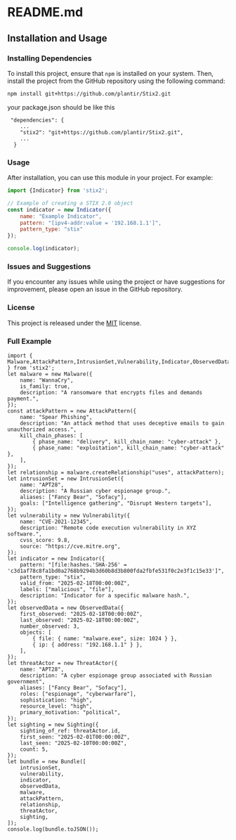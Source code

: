 # README.md

## Installation and Usage

### Installing Dependencies

To install this project, ensure that `npm` is installed on your system. Then, install the project from the GitHub repository using the following command:

```sh
npm install git+https://github.com/plantir/Stix2.git
```


your package.json should be like this

```
 "dependencies": {
    ...
    "stix2": "git+https://github.com/plantir/Stix2.git",
    ...
  }
```

### Usage

After installation, you can use this module in your project. For example:

```javascript
import {Indicator} from 'stix2';

// Example of creating a STIX 2.0 object
const indicator = new Indicator({
    name: "Example Indicator",
    pattern: "[ipv4-addr:value = '192.168.1.1']",
    pattern_type: "stix"
});

console.log(indicator);
```

### Issues and Suggestions

If you encounter any issues while using the project or have suggestions for improvement, please open an issue in the GitHub repository.

### License

This project is released under the [MIT](LICENSE) license.




### Full Example
```
import { Malware,AttackPattern,IntrusionSet,Vulnerability,Indicator,ObservedData,ThreatActor,Sighting,Bundle } from 'stix2';
let malware = new Malware({
    name: "WannaCry",
    is_family: true,
    description: "A ransomware that encrypts files and demands payment.",
});
const attackPattern = new AttackPattern({
    name: "Spear Phishing",
    description: "An attack method that uses deceptive emails to gain unauthorized access.",
    kill_chain_phases: [
        { phase_name: "delivery", kill_chain_name: "cyber-attack" },
        { phase_name: "exploitation", kill_chain_name: "cyber-attack" },
    ],
});
let relationship = malware.createRelationship("uses", attackPattern);
let intrusionSet = new IntrusionSet({
    name: "APT28",
    description: "A Russian cyber espionage group.",
    aliases: ["Fancy Bear", "Sofacy"],
    goals: ["Intelligence gathering", "Disrupt Western targets"],
});
let vulnerability = new Vulnerability({
    name: "CVE-2021-12345",
    description: "Remote code execution vulnerability in XYZ software.",
    cvss_score: 9.8,
    source: "https://cve.mitre.org",
});
let indicator = new Indicator({
    pattern: "[file:hashes.'SHA-256' = 'c3d1af78c8fa1bd0a2768b9294b3d60b8d3b800fda2fbfe531f0c2e3f1c15e33']",
    pattern_type: "stix",
    valid_from: "2025-02-18T00:00:00Z",
    labels: ["malicious", "file"],
    description: "Indicator for a specific malware hash.",
});
let observedData = new ObservedData({
    first_observed: "2025-02-18T00:00:00Z",
    last_observed: "2025-02-18T00:00:00Z",
    number_observed: 3,
    objects: [
        { file: { name: "malware.exe", size: 1024 } },
        { ip: { address: "192.168.1.1" } },
    ],
});
let threatActor = new ThreatActor({
    name: "APT28",
    description: "A cyber espionage group associated with Russian government",
    aliases: ["Fancy Bear", "Sofacy"],
    roles: ["espionage", "cyberwarfare"],
    sophistication: "high",
    resource_level: "high",
    primary_motivation: "political",
});
let sighting = new Sighting({
    sighting_of_ref: threatActor.id,
    first_seen: "2025-02-01T00:00:00Z",
    last_seen: "2025-02-10T00:00:00Z",
    count: 5,
});
let bundle = new Bundle([
    intrusionSet,
    vulnerability,
    indicator,
    observedData,
    malware,
    attackPattern,
    relationship,
    threatActor,
    sighting,
]);
console.log(bundle.toJSON());
```